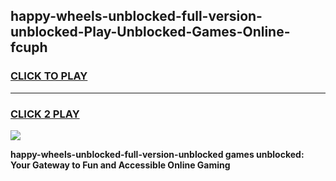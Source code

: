 
## happy-wheels-unblocked-full-version-unblocked-Play-Unblocked-Games-Online-fcuph
<h3>
<a href="https://premium76.site?title=happy-wheels-unblocked-full-version-unblocked&ref=25A">CLICK TO PLAY</a></h3>
<hr>

<h3>
<a href="https://premium76.site?title=happy-wheels-unblocked-full-version-unblocked&ref=25A">CLICK 2 PLAY</a>
  
</h3>

<a href="https://premium76.site?title=happy-wheels-unblocked-full-version-unblocked&ref=25A"><img src="https://clearcache.store/games.png"></a>


**happy-wheels-unblocked-full-version-unblocked games unblocked: Your Gateway to Fun and Accessible Online Gaming**
